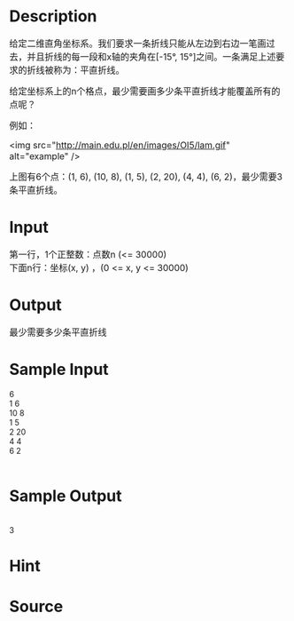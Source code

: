 
# Description

<div class="content"><p><span style="font-size: medium">给定二维直角坐标系。我们要求一条折线只能从左边到右边一笔画过去，并且折线的每一段和x轴的夹角在[-15°, 15°]之间。一条满足上述要求的折线被称为：平直折线。</span></p>
<p><span style="font-size: medium">给定坐标系上的n个格点，最少需要画多少条平直折线才能覆盖所有的点呢？</span></p>
<p><span style="font-size: medium">例如：</span></p>
<p><span style="font-size: medium">&lt;img src=&#34;</span><a href="http://main.edu.pl/en/images/OI5/lam.gif"><span style="font-size: medium">http://main.edu.pl/en/images/OI5/lam.gif</span></a><span style="font-size: medium">&#34; alt=&#34;example&#34; /&gt;</span></p>
<p><span style="font-size: medium">上图有6个点：(1, 6), (10, 8), (1, 5), (2, 20), (4, 4), (6, 2)，最少需要3条平直折线。</span></p>
<p></p></div>

# Input

<div class="content"><p><span style="font-size: medium">第一行，1个正整数：点数n (&lt;= 30000)<br/>
下面n行：坐标(x, y) ，(0 &lt;= x, y &lt;= 30000)</span></p>
<p></p></div>

# Output

<div class="content"><p><span style="font-size: medium">最少需要多少条平直折线</span></p>
<p></p></div>

# Sample Input

<div class="content"><span class="sampledata">6<br/>
1 6<br/>
10 8<br/>
1 5<br/>
2 20<br/>
4 4<br/>
6 2<br/>
<br/>
</span></div>

# Sample Output

<div class="content"><span class="sampledata"><br/>
3<br/>
</span></div>

# Hint

<div class="content"><p></p></div>

# Source

<div class="content"><p><a href="problemset.php?search="></a></p></div>

